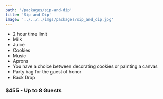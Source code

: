 ```yaml
---
path: '/packages/sip-and-dip'
title: 'Sip and Dip'
image: '../../../imgs/packages/sip_and_dip.jpg'
---
```


* 2 hour time limit
* Milk
* Juice
* Cookies
* Music
* Aprons
* You have a choice between decorating cookies or painting a canvas
* Party bag for the guest of honor
* Back Drop
### $455 - Up to 8 Guests